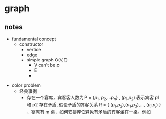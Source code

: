 # graph

## notes
* fundamental concept  
	- constructor  
		- vertice  
		- edge  
		- simple graph G(V,E)  
			- V can't be ∅  
			- E  
			-  
- color problem
	- 经典事例  
		- 存在一个宴席，宾客客人数为 P =  {$p_1$, $p_2$,...$p_n$} ,  ($p_1$,$p_2$) 表示宾客 p1 和 p2 存在矛盾, 假设矛盾的宾客关系 R = { ($p_1$,$p_2$),($p_1$,$p_3$),..., ($p_i$,$p_j$) } ，宴席有 m 桌，如何安排座位避免有矛盾的宾客坐在一桌。例如
          ```
          

          ```
